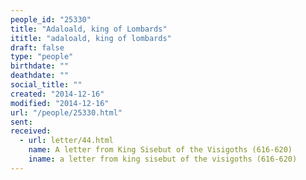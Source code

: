 ```yaml
---
people_id: "25330"
title: "Adaloald, king of Lombards"
ititle: "adaloald, king of lombards"
draft: false
type: "people"
birthdate: ""
deathdate: ""
social_title: ""
created: "2014-12-16"
modified: "2014-12-16"
url: "/people/25330.html"
sent:
received:
  - url: letter/44.html
    name: A letter from King Sisebut of the Visigoths (616-620)
    iname: a letter from king sisebut of the visigoths (616-620)
---
```

